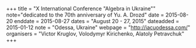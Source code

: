 +++
title = "X International Conference "Algebra in Ukraine""
note="dedicated to the 70th anniversary of Yu. A. Drozd"
date = 2015-08-20
enddate = 2015-08-27
dates = "August 20 - 27, 2015"
dateadded = 2015-01-12
note = "Odessa, Ukraine"
webpage = "http://iacuodessa.com/"
organisers = "Victor Kruglov, Volodymyr Kirichenko, Alatoly Petravchuk"
+++
